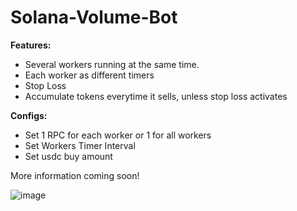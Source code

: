 # Solana-Volume-Bot

**Features:**
- Several workers running at the same time.
- Each worker as different timers
- Stop Loss
- Accumulate tokens everytime it sells, unless stop loss activates

**Configs:**
- Set 1 RPC for each worker or 1 for all workers
- Set Workers Timer Interval
- Set usdc buy amount
  
More information coming soon!

![image](https://github.com/user-attachments/assets/cae429fc-6501-4be9-85b2-033f5393c170)
